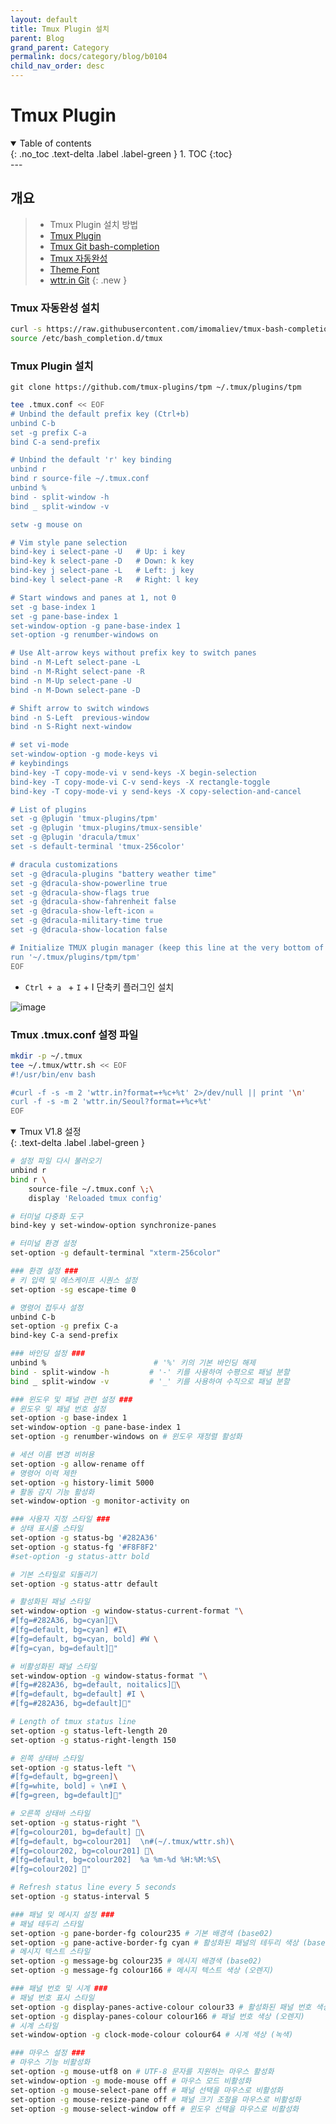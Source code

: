 ```yaml
---
layout: default
title: Tmux Plugin 설치
parent: Blog
grand_parent: Category
permalink: docs/category/blog/b0104
child_nav_order: desc
---
```


# Tmux Plugin
<details open markdown="block">
  <summary>
    Table of contents
  </summary>
  {: .no_toc .text-delta .label .label-green }
1. TOC
{:toc}
</details>
---

## 개요

> - Tmux Plugin 설치 방법
> - [Tmux Plugin](https://github.com/tmux-plugins/tpm)
> - [Tmux Git bash-completion](https://github.com/imomaliev/tmux-bash-completion/blob/master/completions/tmux)
> - [Tmux 자동완성](https://russellparker.me/post/2018/02/16/tmux-bash-autocomplete/)
> - [Theme Font](https://www.nerdfonts.com/font-downloads)
> - [wttr.in Git](https://github.com/chubin/wttr.in)
{: .new }

### Tmux 자동완성 설치

```bash
curl -s https://raw.githubusercontent.com/imomaliev/tmux-bash-completion/master/completions/tmux > /etc/bash_completion.d/tmux
source /etc/bash_completion.d/tmux
```

### Tmux Plugin 설치

```
git clone https://github.com/tmux-plugins/tpm ~/.tmux/plugins/tpm
```

```bash
tee .tmux.conf << EOF
# Unbind the default prefix key (Ctrl+b)
unbind C-b
set -g prefix C-a
bind C-a send-prefix

# Unbind the default 'r' key binding
unbind r
bind r source-file ~/.tmux.conf
unbind %
bind - split-window -h
bind _ split-window -v

setw -g mouse on

# Vim style pane selection
bind-key i select-pane -U   # Up: i key
bind-key k select-pane -D   # Down: k key
bind-key j select-pane -L   # Left: j key
bind-key l select-pane -R   # Right: l key

# Start windows and panes at 1, not 0
set -g base-index 1
set -g pane-base-index 1
set-window-option -g pane-base-index 1
set-option -g renumber-windows on

# Use Alt-arrow keys without prefix key to switch panes
bind -n M-Left select-pane -L
bind -n M-Right select-pane -R
bind -n M-Up select-pane -U
bind -n M-Down select-pane -D

# Shift arrow to switch windows
bind -n S-Left  previous-window
bind -n S-Right next-window

# set vi-mode
set-window-option -g mode-keys vi
# keybindings
bind-key -T copy-mode-vi v send-keys -X begin-selection
bind-key -T copy-mode-vi C-v send-keys -X rectangle-toggle
bind-key -T copy-mode-vi y send-keys -X copy-selection-and-cancel

# List of plugins
set -g @plugin 'tmux-plugins/tpm'
set -g @plugin 'tmux-plugins/tmux-sensible'
set -g @plugin 'dracula/tmux'
set -s default-terminal 'tmux-256color'

# dracula customizations
set -g @dracula-plugins "battery weather time"
set -g @dracula-show-powerline true
set -g @dracula-show-flags true
set -g @dracula-show-fahrenheit false
set -g @dracula-show-left-icon ☠
set -g @dracula-military-time true
set -g @dracula-show-location false

# Initialize TMUX plugin manager (keep this line at the very bottom of tmux.conf)
run '~/.tmux/plugins/tpm/tpm'
EOF
```

- `Ctrl + a ` + `I` <prefix> + I 단축키 플러그인 설치

![image](https://github.com/heaths2/heaths2.github.io/assets/36792594/d627b3b7-613a-42c3-8be4-02f15cc10d30)

### Tmux .tmux.conf 설정 파일

```bash
mkdir -p ~/.tmux
tee ~/.tmux/wttr.sh << EOF
#!/usr/bin/env bash

#curl -f -s -m 2 'wttr.in?format=+%c+%t' 2>/dev/null || print '\n'
curl -f -s -m 2 'wttr.in/Seoul?format=+%c+%t'
EOF
```

<details open markdown="block">
  <summary>
    Tmux V1.8 설정
  </summary>
  {: .text-delta .label .label-green }
  
```bash
# 설정 파일 다시 불러오기
unbind r
bind r \
    source-file ~/.tmux.conf \;\
    display 'Reloaded tmux config'

# 터미널 다중화 도구
bind-key y set-window-option synchronize-panes

# 터미널 환경 설정
set-option -g default-terminal "xterm-256color"

### 환경 설정 ###
# 키 입력 및 에스케이프 시퀀스 설정
set-option -sg escape-time 0

# 명령어 접두사 설정
unbind C-b
set-option -g prefix C-a
bind-key C-a send-prefix

### 바인딩 설정 ###
unbind %                        # '%' 키의 기본 바인딩 해제
bind - split-window -h         # '-' 키를 사용하여 수평으로 패널 분할
bind _ split-window -v         # '_' 키를 사용하여 수직으로 패널 분할

### 윈도우 및 패널 관련 설정 ###
# 윈도우 및 패널 번호 설정
set-option -g base-index 1
set-window-option -g pane-base-index 1
set-option -g renumber-windows on # 윈도우 재정렬 활성화

# 세션 이름 변경 비허용
set-option -g allow-rename off
# 명령어 이력 제한
set-option -g history-limit 5000
# 활동 감지 기능 활성화
set-window-option -g monitor-activity on

### 사용자 지정 스타일 ###
# 상태 표시줄 스타일
set-option -g status-bg '#282A36'
set-option -g status-fg '#F8F8F2'
#set-option -g status-attr bold

# 기본 스타일로 되돌리기
set-option -g status-attr default

# 활성화된 패널 스타일
set-window-option -g window-status-current-format "\
#[fg=#282A36, bg=cyan]\
#[fg=default, bg=cyan] #I\
#[fg=default, bg=cyan, bold] #W \
#[fg=cyan, bg=default]"

# 비활성화된 패널 스타일
set-window-option -g window-status-format "\
#[fg=#282A36, bg=default, noitalics]\
#[fg=default, bg=default] #I \
#[fg=#282A36, bg=default]"

# Length of tmux status line
set-option -g status-left-length 20
set-option -g status-right-length 150

# 왼쪽 상태바 스타일
set-option -g status-left "\
#[fg=default, bg=green]\
#[fg=white, bold] 💀 \n#I \
#[fg=green, bg=default]"

# 오른쪽 상태바 스타일
set-option -g status-right "\
#[fg=colour201, bg=default] \
#[fg=default, bg=colour201]  \n#(~/.tmux/wttr.sh)\
#[fg=colour202, bg=colour201] \
#[fg=default, bg=colour202]  %a %m-%d %H:%M:%S\
#[fg=colour202] "

# Refresh status line every 5 seconds
set-option -g status-interval 5

### 패널 및 메시지 설정 ###
# 패널 테두리 스타일
set-option -g pane-border-fg colour235 # 기본 배경색 (base02)
set-option -g pane-active-border-fg cyan # 활성화된 패널의 테두리 색상 (base0f)
# 메시지 텍스트 스타일
set-option -g message-bg colour235 # 메시지 배경색 (base02)
set-option -g message-fg colour166 # 메시지 텍스트 색상 (오렌지)

### 패널 번호 및 시계 ###
# 패널 번호 표시 스타일
set-option -g display-panes-active-colour colour33 # 활성화된 패널 번호 색상 (파란색)
set-option -g display-panes-colour colour166 # 패널 번호 색상 (오렌지)
# 시계 스타일
set-window-option -g clock-mode-colour colour64 # 시계 색상 (녹색)

### 마우스 설정 ###
# 마우스 기능 비활성화
set-option -g mouse-utf8 on # UTF-8 문자를 지원하는 마우스 활성화
set-window-option -g mode-mouse off # 마우스 모드 비활성화
set-option -g mouse-select-pane off # 패널 선택을 마우스로 비활성화
set-option -g mouse-resize-pane off # 패널 크기 조절을 마우스로 비활성화
set-option -g mouse-select-window off # 윈도우 선택을 마우스로 비활성화
```
</details>
